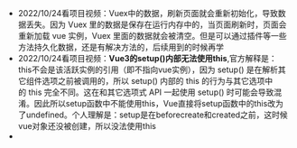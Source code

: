 - 2022/10/24看项目视频：Vuex中的数据，刷新页面就会重新初始化，导致数据丢失。因为 Vuex 里的数据是保存在运行内存中的，当页面刷新时，页面会重新加载 vue 实例，Vuex 里面的数据就会被清空。但是可以通过插件等一些方法持久化数据，还是有解决方法的，后续用到的时候再学 
- 2022/10/24看项目视频：**Vue3的setup()内部无法使用this**,官方解释是：this不会是该活跃实例的引用（即不指向vue实例），因为 setup() 是在解析其它组件选项之前被调用的，所以 setup() 内部的 this 的行为与其它选项中的 this 完全不同。这在和其它选项式 API 一起使用 setup() 时可能会导致混淆。因此所以setup函数中不能使用this，Vue直接将setup函数中的this改为了undefined。个人理解是：setup是在beforecreate和created之前，这时候vue对象还没被创建，所以没法使用this
- 
